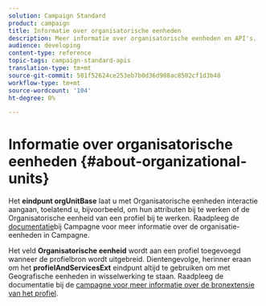 ```yaml
---
solution: Campaign Standard
product: campaign
title: Informatie over organisatorische eenheden
description: Meer informatie over organisatorische eenheden en API's.
audience: developing
content-type: reference
topic-tags: campaign-standard-apis
translation-type: tm+mt
source-git-commit: 501f52624ce253eb7b0d36d908ac8502cf1d3b48
workflow-type: tm+mt
source-wordcount: '104'
ht-degree: 0%

---
```



# Informatie over organisatorische eenheden {#about-organizational-units}

Het **eindpunt orgUnitBase** laat u met Organisatorische eenheden interactie aangaan, toelatend u, bijvoorbeeld, om hun attributen bij te werken of de Organisatorische eenheid van een profiel bij te werken. Raadpleeg de [documentatie](https://helpx.adobe.com/campaign/standard/administration/using/organizational-units.html)bij Campagne voor meer informatie over de organisatie-eenheden in Campagne.

Het veld **Organisatorische eenheid** wordt aan een profiel toegevoegd wanneer de profielbron wordt uitgebreid. Dientengevolge, herinner eraan om het **profielAndServicesExt** eindpunt altijd te gebruiken om met Geografische eenheden in wisselwerking te staan. Raadpleeg de documentatie bij de [campagne voor meer informatie over de bronextensie van het profiel](https://helpx.adobe.com/campaign/standard/administration/using/organizational-units.html#partitioning-profiles).
